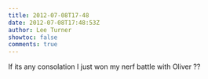 ```yaml
---
title: 2012-07-08T17-48
date: 2012-07-08T17:48:53Z
author: Lee Turner
showtoc: false
comments: true
---
```


If its any consolation I just won my nerf battle with Oliver ??


